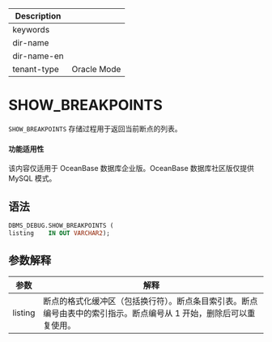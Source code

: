 | Description   |                 |
|---------------|-----------------|
| keywords      |                 |
| dir-name      |                 |
| dir-name-en   |                 |
| tenant-type   | Oracle Mode     |


# SHOW_BREAKPOINTS

`SHOW_BREAKPOINTS` 存储过程用于返回当前断点的列表。

  <main id="notice" >
    <h4>功能适用性</h4>
    <p>该内容仅适用于 OceanBase 数据库企业版。OceanBase 数据库社区版仅提供 MySQL 模式。</p>
  </main>

## 语法

```sql
DBMS_DEBUG.SHOW_BREAKPOINTS (
listing    IN OUT VARCHAR2);
```



## 参数解释

| **参数**  |                                    **解释**                                    |
|---------|------------------------------------------------------------------------------|
| listing | 断点的格式化缓冲区（包括换行符）。断点条目索引表。断点编号由表中的索引指示。断点编号从 1 开始，删除后可以重复使用。 |



